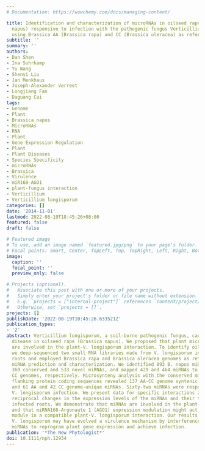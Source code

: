 ```yaml
---
# Documentation: https://wowchemy.com/docs/managing-content/

title: Identification and characterization of microRNAs in oilseed rape (Brassica
  napus) responsive to infection with the pathogenic fungus Verticillium longisporum
  using Brassica AA (Brassica rapa) and CC (Brassica oleracea) as reference genomes
subtitle: ''
summary: ''
authors:
- Dan Shen
- Ina Suhrkamp
- Yu Wang
- Shenyi Liu
- Jan Menkhaus
- Joseph-Alexander Verreet
- Longjiang Fan
- Daguang Cai
tags:
- Genome
- Plant
- Brassica napus
- MicroRNAs
- RNA
- Plant
- Gene Expression Regulation
- Plant
- Plant Diseases
- Species Specificity
- microRNAs
- Brassica
- Virulence
- miR168-AGO1
- plant-fungus interaction
- Verticillium
- Verticillium longisporum
categories: []
date: '2014-11-01'
lastmod: 2022-08-19T18:45:26+08:00
featured: false
draft: false

# Featured image
# To use, add an image named `featured.jpg/png` to your page's folder.
# Focal points: Smart, Center, TopLeft, Top, TopRight, Left, Right, BottomLeft, Bottom, BottomRight.
image:
  caption: ''
  focal_point: ''
  preview_only: false

# Projects (optional).
#   Associate this post with one or more of your projects.
#   Simply enter your project's folder or file name without extension.
#   E.g. `projects = ["internal-project"]` references `content/project/deep-learning/index.md`.
#   Otherwise, set `projects = []`.
projects: []
publishDate: '2022-08-19T10:45:26.633521Z'
publication_types:
- '2'
abstract: Verticillium longisporum, a soil-borne pathogenic fungus, causes vascular
  disease in oilseed rape (Brassica napus). We proposed that plant microRNAs (miRNAs)
  are involved in the plant-V. longisporum interaction. To identify oilseed rape miRNAs,
  we deep-sequenced two small RNA libraries made from V. longisporum infected/noninfected
  roots and employed Brassica rapa and Brassica oleracea genomes as references for
  miRNA prediction and characterization. We identified 893 B. napus miRNAs representing
  360 conserved and 533 novel miRNAs, and mapped 429 and 464 miRNAs to the AA and
  CC genomes, respectively. Microsynteny analysis with the conserved miRNAs and their
  flanking protein coding sequences revealed 137 AA-CC genome syntenic miRNA pairs
  and 61 AA and 42 CC genome-unique miRNAs. Sixty-two miRNAs were responsive to the
  V. longisporum infection. We present data for specific interactions and simultaneously
  reciprocal changes in the expression levels of the miRNAs and their targets in the
  infected roots. We demonstrate that miRNAs are involved in the plant-fungus interaction
  and that miRNA168-Argonaute 1 (AGO1) expression modulation might act as a key regulatory
  module in a compatible plant-V. longisporum interaction. Our results suggest that
  V. longisporum may have evolved a virulence mechanism by interference with plant
  miRNAs to reprogram plant gene expression and achieve infection.
publication: '*The New Phytologist*'
doi: 10.1111/nph.12934
---
```


